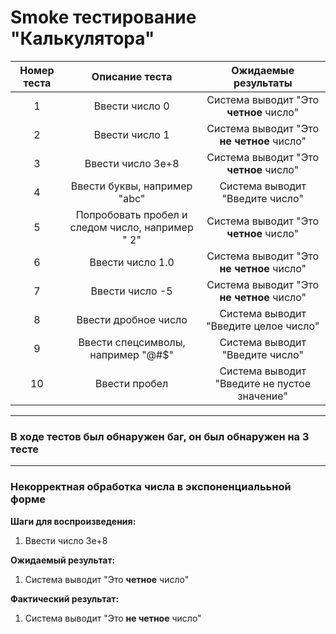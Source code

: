 # Smoke тестирование "Калькулятора"

Номер теста | Описание теста | Ожидаемые результаты
:-:|:---:|:---:
1 | Ввести число 0 | Система выводит "Это **четное** число"
2 | Ввести число 1 | Система выводит "Это **не четное** число"
3 | Ввести число 3e+8 | Система выводит "Это **четное** число"
4 | Ввести буквы, например "abc" | Система выводит "Введите число"
5 | Попробовать пробел и следом число, например " 2" | Система выводит "Это **четное** число"
6 | Ввести число 1.0 | Система выводит "Это **не четное** число"
7 | Ввести число -5 | Система выводит "Это **не четное** число"
8 | Ввести дробное число | Система выводит "Введите целое число"
9 | Ввести спецсимволы, например "@#$" | Система выводит "Введите число"
10 | Ввести пробел | Система выводит "Введите не пустое значение"
___
### В ходе тестов был обнаружен баг, он был обнаружен на 3 тесте
___
### Некорректная обработка числа в экспоненциалььной форме
**Шаги для воспроизведения:**
1. Ввести число 3e+8

**Ожидаемый результат:**
1. Система выводит "Это **четное** число"

**Фактический результат:**
1. Система выводит "Это **не четное** число"

